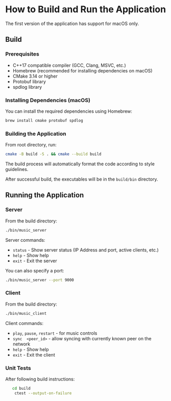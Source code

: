 # How to Build and Run the Application

The first version of the application has support for macOS only.

## Build

### Prerequisites

- C++17 compatible compiler (GCC, Clang, MSVC, etc.)
- Homebrew (recommended for installing dependencies on macOS)
- CMake 3.14 or higher
- Protobuf library
- spdlog library

### Installing Dependencies (macOS)

You can install the required dependencies using Homebrew:

```bash
brew install cmake protobuf spdlog
```

### Building the Application

From root directory, run:
```bash
cmake -B build -S . && cmake --build build
```

The build process will automatically format the code according to style guidelines.

After successful build, the executables will be in the `build/bin` directory.

## Running the Application

### Server

From the build directory:

```bash
./bin/music_server
```

Server commands:
- `status` - Show server status (IP Address and port, active clients, etc.)
- `help` - Show help
- `exit` - Exit the server

You can also specify a port:

```bash
./bin/music_server --port 9000
```

### Client

From the build directory:

```bash
./bin/music_client
```

Client commands:
- `play`, `pause`, `restart`  - for music controls
- `sync  <peer_id>` - allow syncing with currently known peer on the network
- `help` - Show help
- `exit` - Exit the client

### Unit Tests

After following build instructions:
```bash
   cd build
    ctest --output-on-failure
```

